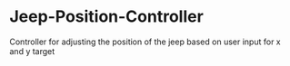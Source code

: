 # Jeep-Position-Controller
Controller for adjusting the position of the jeep based on user input for x and y target
